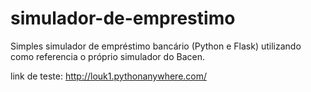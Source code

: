 # simulador-de-emprestimo
Simples simulador de empréstimo bancário (Python e Flask) utilizando como referencia o próprio simulador do Bacen.

link de teste: http://louk1.pythonanywhere.com/
